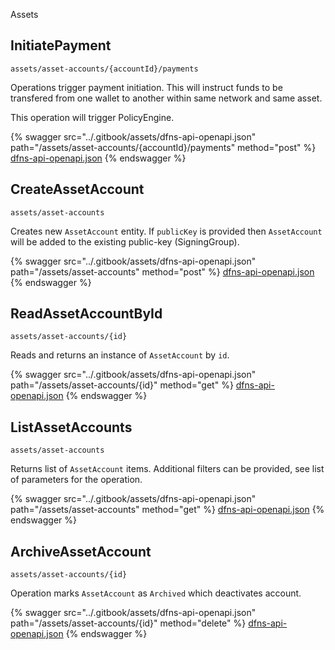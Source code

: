 
  Assets

  
## InitiatePayment
`assets/asset-accounts/{accountId}/payments`

Operations trigger payment initiation. This will instruct funds to be transfered from one wallet to another within same network and same asset.

This operation will trigger PolicyEngine.

{% swagger src="../.gitbook/assets/dfns-api-openapi.json" path="/assets/asset-accounts/{accountId}/payments" method="post" %}
[dfns-api-openapi.json](../.gitbook/assets/dfns-api-openapi.json)
{% endswagger %}


## CreateAssetAccount
`assets/asset-accounts`

Creates new `AssetAccount` entity. If `publicKey` is provided then `AssetAccount` will be added to the existing public-key (SigningGroup). 

{% swagger src="../.gitbook/assets/dfns-api-openapi.json" path="/assets/asset-accounts" method="post" %}
[dfns-api-openapi.json](../.gitbook/assets/dfns-api-openapi.json)
{% endswagger %}


## ReadAssetAccountById
`assets/asset-accounts/{id}`

Reads and returns an instance of `AssetAccount` by `id`.

{% swagger src="../.gitbook/assets/dfns-api-openapi.json" path="/assets/asset-accounts/{id}" method="get" %}
[dfns-api-openapi.json](../.gitbook/assets/dfns-api-openapi.json)
{% endswagger %}


## ListAssetAccounts
`assets/asset-accounts`

Returns list of `AssetAccount` items. Additional filters can be provided, see list of parameters for the operation.

{% swagger src="../.gitbook/assets/dfns-api-openapi.json" path="/assets/asset-accounts" method="get" %}
[dfns-api-openapi.json](../.gitbook/assets/dfns-api-openapi.json)
{% endswagger %}


## ArchiveAssetAccount
`assets/asset-accounts/{id}`

Operation marks `AssetAccount` as `Archived` which deactivates account.

{% swagger src="../.gitbook/assets/dfns-api-openapi.json" path="/assets/asset-accounts/{id}" method="delete" %}
[dfns-api-openapi.json](../.gitbook/assets/dfns-api-openapi.json)
{% endswagger %}

  